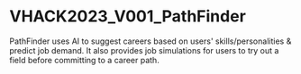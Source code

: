 # VHACK2023_V001_PathFinder
PathFinder uses AI to suggest careers based on users' skills/personalities &amp; predict job demand. It also provides job simulations for users to try out a field before committing to a career path.
